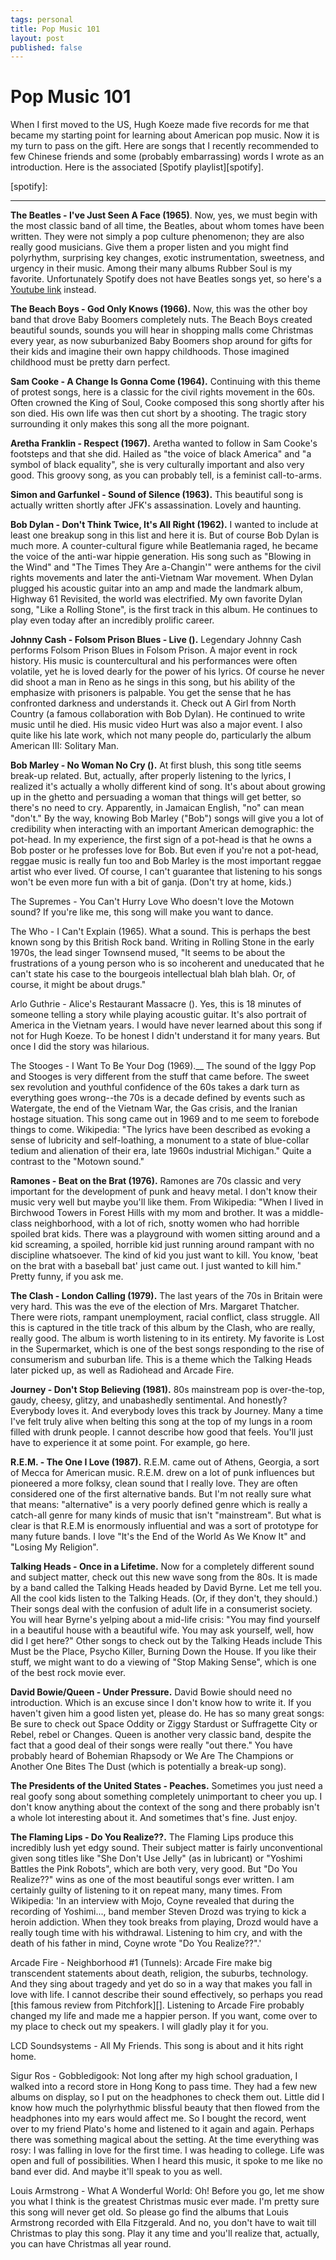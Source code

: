 ```yaml
--- 
tags: personal
title: Pop Music 101
layout: post
published: false
---
```


# Pop Music 101

When I first moved to the US, Hugh Koeze made five records for me that became my starting point for learning about American pop music. Now it is my turn to pass on the gift. Here are songs that I recently recommended to few Chinese friends and some (probably embarrassing) words I wrote as an introduction. Here is the associated [Spotify playlist][spotify]. 

[spotify]: 

--------
 
__The Beatles - I've Just Seen A Face (1965)__. Now, yes, we must begin with the most classic band of all time, the Beatles, about whom tomes have been written. They were not simply a pop culture phenomenon; they are also really good musicians. Give them a proper listen and you might find polyrhythm, surprising key changes, exotic instrumentation, sweetness, and urgency in their music. Among their many albums Rubber Soul is my favorite. Unfortunately Spotify does not have Beatles songs yet, so here's a [Youtube link][beatles] instead. 

[beatles]: https://www.youtube.com/watch?v=SbKGsEK_T9g

__The Beach Boys - God Only Knows (1966).__ Now, this was the other boy band that drove Baby Boomers completely nuts. The Beach Boys created beautiful sounds, sounds you will hear in shopping malls come Christmas every year, as now suburbanized Baby Boomers shop around for gifts for their kids and imagine their own happy childhoods. Those imagined childhood must be pretty darn perfect. 

__Sam Cooke -  A Change Is Gonna Come (1964).__ Continuing with this theme of protest songs, here is a classic for the civil rights movement in the 60s. Often crowned the King of Soul, Cooke composed this song shortly after his son died. His own life was then cut short by a shooting. The tragic story surrounding it only makes this song all the more poignant. 

__Aretha Franklin - Respect (1967).__ Aretha wanted to follow in Sam Cooke's footsteps and that she did. Hailed as "the voice of black America" and "a symbol of black equality", she is very culturally important and also very good. This groovy song, as you can probably tell, is a feminist call-to-arms. 

__Simon and Garfunkel - Sound of Silence (1963).__ This beautiful song is actually written shortly after JFK's assassination. Lovely and haunting. 

__Bob Dylan - Don't Think Twice, It's All Right (1962).__ I wanted to include at least one breakup song in this list and here it is. But of course Bob Dylan is much more. A counter-cultural figure while Beatlemania raged, he became the voice of the anti-war hippie generation. His song such as "Blowing in the Wind" and "The Times They Are a-Changin'" were anthems for the civil rights movements and later the anti-Vietnam War movement. When Dylan plugged his acoustic guitar into an amp and made the landmark album, Highway 61 Revisited, the world was electrified. My own favorite Dylan song, "Like a Rolling Stone", is the first track in this album. He continues to play even today after an incredibly prolific career. 

__Johnny Cash - Folsom Prison Blues - Live ().__ Legendary Johnny Cash performs Folsom Prison Blues in Folsom Prison. A major event in rock history. His music is countercultural and his performances were often volatile, yet he is loved dearly for the power of his lyrics. Of course he never did shoot a man in Reno as he sings in this song, but his ability of the emphasize with prisoners is palpable. You get the sense that he has confronted darkness and understands it. Check out A Girl from North Country (a famous collaboration with Bob Dylan). He continued to write music until he died. His music video Hurt was also a major event. I also quite like his late work, which not many people do, particularly the album American III: Solitary Man.  

__Bob Marley - No Woman No Cry ().__ At first blush, this song title seems break-up related. But, actually, after properly listening to the lyrics, I realized it's actually a wholly different kind of song. It's about about growing up in the ghetto and persuading a woman that things will get better, so there's no need to cry. Apparently, in Jamaican English, "no" can mean "don't." By the way, knowing Bob Marley ("Bob") songs will give you a lot of credibility when interacting with an important American demographic: the pot-head. In my experience, the first sign of a pot-head is that he owns a Bob poster or he professes love for Bob. But even if you're not a pot-head, reggae music is really fun too and Bob Marley is the most important reggae artist who ever lived. Of course, I can't guarantee that listening to his songs won't be even more fun with a bit of ganja. (Don't try at home, kids.)

The Supremes - You Can't Hurry Love
Who doesn't love the Motown sound? If you're like me, this song will make you want to dance. 

The Who - I Can't Explain (1965). What a sound. This is perhaps the best known song by this British Rock band. Writing in Rolling Stone in the early 1970s, the lead singer Townsend mused, "It seems to be about the frustrations of a young person who is so incoherent and uneducated that he can't state his case to the bourgeois intellectual blah blah blah. Or, of course, it might be about drugs."

Arlo Guthrie - Alice's Restaurant Massacre (). Yes, this is 18 minutes of someone telling a story while playing acoustic guitar. It's also portrait of America in the Vietnam years. I would have never learned about this song if not for Hugh Koeze. To be honest I didn't understand it for many years. But once I did the story was hilarious. 

The Stooges - I Want To Be Your Dog (1969).__ The sound of the Iggy Pop and Stooges is very different from the stuff that came before. The sweet sex revolution and youthful confidence of the 60s takes a dark turn as everything goes wrong--the 70s is a decade defined by events such as Watergate, the end of the Vietnam War, the Gas crisis, and the Iranian hostage situation. This song came out in 1969 and to me seem to forebode things to come. Wikipedia: "The lyrics have been described as evoking a sense of lubricity and self-loathing, a monument to a state of blue-collar tedium and alienation of their era, late 1960s industrial Michigan." Quite a contrast to the "Motown sound." 

__Ramones - Beat on the Brat (1976).__ Ramones are 70s classic and very important for the development of punk and heavy metal. I don't know their music very well but maybe you'll like them. From Wikipedia: "When I lived in Birchwood Towers in Forest Hills with my mom and brother. It was a middle-class neighborhood, with a lot of rich, snotty women who had horrible spoiled brat kids. There was a playground with women sitting around and a kid screaming, a spoiled, horrible kid just running around rampant with no discipline whatsoever. The kind of kid you just want to kill. You know, 'beat on the brat with a baseball bat' just came out. I just wanted to kill him." Pretty funny, if you ask me. 

__The Clash - London Calling (1979).__ The last years of the 70s in Britain were very hard. This was the eve of the election of Mrs. Margaret Thatcher. There were riots, rampant unemployment, racial conflict, class struggle. All this is captured in the title track of this album by the Clash, who are really, really good. The album is worth listening to in its entirety. My favorite is Lost in the Supermarket, which is one of the best songs responding to the rise of consumerism and suburban life. This is a theme which the Talking Heads later picked up, as well as Radiohead and Arcade Fire. 

__Journey - Don't Stop Believing (1981).__ 80s mainstream pop is over-the-top, gaudy, cheesy, glitzy, and unabashedly sentimental. And honestly? Everybody loves it. And everybody loves this track by Journey. Many a time I've felt truly alive when belting this song at the top of my lungs in a room filled with drunk people. I cannot describe how good that feels. You'll just have to experience it at some point. For example, go here.

__R.E.M. - The One I Love (1987).__ R.E.M. came out of Athens, Georgia, a sort of Mecca for American music. R.E.M. drew on a lot of punk influences but pioneered a more folksy, clean sound that I really love. They are often considered one of the first alternative bands. But I'm not really sure what that means: "alternative" is a very poorly defined genre which is really a catch-all genre for many kinds of music that isn't "mainstream". But what is clear is that R.E.M is enormously influential and was a sort of prototype for many future bands. I love "It's the End of the World As We Know It" and "Losing My Religion".

__Talking Heads - Once in a Lifetime.__ Now for a completely different sound and subject matter, check out this new wave song from the 80s. It is made by a band called the Talking Heads headed by David Byrne. Let me tell you. All the cool kids listen to the Talking Heads. (Or, if they don't, they should.) Their songs deal with the confusion of adult life in a consumerist society. You will hear Byrne's yelping about a mid-life crisis: "You may find yourself in a beautiful house with a beautiful wife. You may ask yourself, well, how did I get here?" Other songs to check out by the Talking Heads include This Must be the Place, Psycho Killer, Burning Down the House. If you like their stuff, we might want to do a viewing of "Stop Making Sense", which is one of the best rock movie ever. 

__David Bowie/Queen - Under Pressure.__ David Bowie should need no introduction. Which is an excuse since I don't know how to write it. If you haven't given him a good listen yet, please do. He has so many great songs: Be sure to check out Space Oddity or Ziggy Stardust or Suffragette City or Rebel, rebel or Changes. Queen is another very classic band, despite the fact that a good deal of their songs were really "out there." You have probably heard of Bohemian Rhapsody or We Are The Champions or Another One Bites The Dust (which is potentially a break-up song). 

__The Presidents of the United States - Peaches.__ Sometimes you just need a real goofy song about something completely unimportant to cheer you up. I don't know anything about the context of the song and there probably isn't a whole lot interesting about it. And sometimes that's fine. Just enjoy. 

__The Flaming Lips - Do You Realize??.__ The Flaming Lips produce this incredibly lush yet edgy sound. Their subject matter is fairly unconventional given song titles like "She Don't Use Jelly" (as in lubricant) or "Yoshimi Battles the Pink Robots", which are both very, very good. But "Do You Realize??" wins as one of the most beautiful songs ever written. I am certainly guilty of listening to it on repeat many, many times. From Wikipedia: 'In an interview with Mojo, Coyne revealed that during the recording of Yoshimi..., band member Steven Drozd was trying to kick a heroin addiction. When they took breaks from playing, Drozd would have a really tough time with his withdrawal. Listening to him cry, and with the death of his father in mind, Coyne wrote "Do You Realize??".'

Arcade Fire - Neighborhood #1 (Tunnels): Arcade Fire make big transcendent statements about death, religion, the suburbs, technology. And they sing about tragedy and yet do so in a way that makes you fall in love with life. I cannot describe their sound effectively, so perhaps you read [this famous review from Pitchfork][]. Listening to Arcade Fire probably changed my life and made me a happier person. If you want, come over to my place to check out my speakers. I will gladly play it for you. 

LCD Soundsystems - All My Friends. This song is about and it hits right home. 

Sigur Ros - Gobbledigook: Not long after my high school graduation, I walked into a record store in Hong Kong to pass time. They had a few new albums on display, so I put on the headphones to check them out. Little did I know how much the polyrhythmic blissful beauty that then flowed from the headphones into my ears would affect me. So I bought the record, went over to my friend Plato's home and listened to it again and again. Perhaps there was something magical about the setting. At the time everything was rosy: I was falling in love for the first time. I was heading to college. Life was open and full of possibilities. When I heard this music, it spoke to me like no band ever did. And maybe it'll speak to you as well. 

Louis Armstrong - What A Wonderful World: Oh! Before you go, let me show you what I think is the greatest Christmas music ever made. I'm pretty sure this song will never get old. So please go find the albums that Louis Armstrong recorded with Ella Fitzgerald. And no, you don't have to wait till Christmas to play this song. Play it any time and you'll realize that, actually, you can have Christmas all year round. 
